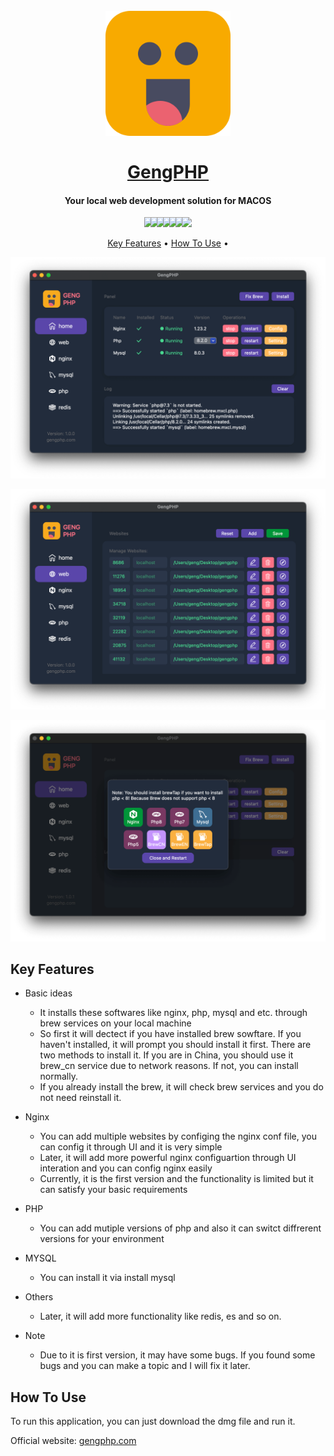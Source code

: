 <h1 align="center">
  <br>
  <img src="https://raw.githubusercontent.com/suency/geng-php/master/screenshots/logo2.png?token=GHSAT0AAAAAAB4KIBJHT66NEYIJANXUQ3DCY5435SQ" alt="GengCMS" width="200">
  <br>
  <br>
  <a href="https://gengphp.com/">GengPHP</a>
  <br>
</h1>

<h4 align="center">Your local web development solution for MACOS</h4>

<p align="center">
  <img src="https://badgen.net/badge/license/MIT/green" style="margin-right:-10px">
  <img src="https://badgen.net/github/checks/node-formidable/node-formidable" style="margin-right:-10px">
  <img src="https://badgen.net/badge/platforms/%3EmacOS%2012.0/orange" style="margin-right:-10px">
  <img src="https://badgen.net/badge/swift/5.7.1/orange" style="margin-right:-10px">
  <img src="https://badgen.net/badge/version/1.0.1/green" style="margin-right:-10px">
  <img src="https://badgen.net/badge/building/success/green" style="margin-right:-10px">
  <img src="https://badgen.net/badge/chat/on%20discord/blue">
</p>

<p align="center">
  <a href="#key-features">Key Features</a> •
  <a href="#how-to-use">How To Use</a> •
</p>




![](https://raw.githubusercontent.com/suency/geng-php/master/screenshots/home.png?token=GHSAT0AAAAAAB4KIBJHTZ3DR3XN4SUPR3NMY544AVA)

![](https://raw.githubusercontent.com/suency/geng-php/master/screenshots/web.png?token=GHSAT0AAAAAAB4KIBJH4TFKGUGFIJHQVOEWY544BAQ)

![](https://raw.githubusercontent.com/suency/geng-php/master/screenshots/install.png?token=GHSAT0AAAAAAB4KIBJGUVDRYNNYV3IR3F7YY544BKQ)

## Key Features

* Basic ideas
  - It installs these softwares like nginx, php, mysql and etc. through brew services on your local machine
  - So first it will dectect if you have installed brew sowftare. If you haven't installed, it will prompt you should install it first. There are two methods to install it. If you are in China, you should use it brew_cn service due to network reasons. If not, you can install normally.
  - If you already install the brew, it will check brew services and you do not need reinstall it.
* Nginx
  - You can add multiple websites by configing the nginx conf file, you can config it through UI and it is very simple
  - Later, it will add more powerful nginx configuartion through UI interation and you can config nginx easily
  - Currently, it is the first version and the functionality is limited but it can satisfy your basic requirements
* PHP
  * You can add mutiple versions of php and also it can switct diffrerent versions for your environment

* MYSQL
  * You can install it via install mysql

* Others
  * Later, it will add more functionality like redis, es and so on.

* Note
  * Due to it is first version, it may have some bugs. If you found some bugs and you can make a topic and I will fix it later.


## How To Use

To run this application, you can just download the dmg file and run it. 

Official website: [gengphp.com](https://gengphp.com/)